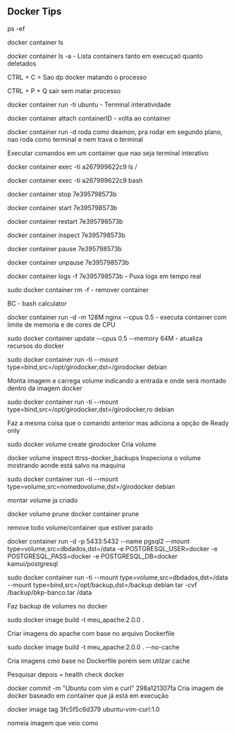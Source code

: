 ## Docker Tips

ps -ef

docker container ls

docker container ls -a - Lista containers tanto em execuçaõ quanto deletados

CTRL + C = Sao dp docker matando o processo

CTRL + P + Q sair sem matar processo

docker container run -ti ubuntu - Terminal interatividade

docker container attach containerID - volta ao container

docker container run -d  roda como deamon, pra rodar em segundo plano, nao roda como terminal e nem trava o terminal

Executar comandos em um container que nao seja terminal interativo

docker container exec -ti a267999622c9 ls /

docker container exec -ti a267999622c9 bash

docker container stop 7e395798573b

docker container start 7e395798573b

docker container restart 7e395798573b


docker container inspect 7e395798573b

docker container pause 7e395798573b

docker container unpause 7e395798573b

docker container logs -f 7e395798573b - Puxa logs em tempo real


sudo docker container rm -f  - remover container


BC - bash calculator

docker container run -d -m 128M nginx --cpus 0.5 - executa container com limite de memoria e de cores de CPU

 sudo docker container update --cpus 0.5 --memory 64M - atualiza recursos do docker 


sudo docker container run -ti --mount type=bind,src=/opt/girodocker,dst=/girodocker debian

Monta imagem e carrega volume indicando a entrada e onde será montado dentro da imagem docker

sudo docker container run -ti --mount type=bind,src=/opt/girodocker,dst=/girodocker,ro debian

Faz a mesma coisa que o comando anterior mas adiciona a opção de Ready only

sudo docker volume create girodocker
Cria volume

docker volume inspect ttrss-docker_backups 
Inspeciona o volume mostrando aonde está salvo na maquina

sudo docker container run -ti --mount type=volume,src=nomedovolume,dst=/girodocker debian

montar volume ja criado

docker volume prune 
docker container prune

remove todo volume/container que estiver parado 


docker container run -d -p 5433:5432 --name pgsql2 --mount type=volume,src=dbdados,dst=/data -e POSTGRESQL_USER=docker -e POSTGRESQL_PASS=docker -e POSTGRESQL_DB=docker kamui/postgresql



sudo docker container run -ti --mount type=volume,src=dbdados,dst=/data --mount type=bind,src=/opt/backup,dst=/backup debian tar -cvf /backup/bkp-banco.tar /data

Faz backup de volumes no docker


sudo docker image build -t meu_apache:2.0.0 .

Criar imagens do apache com base no arquivo Dockerfile

sudo docker image build -t meu_apache:2.0.0 . --no-cache

Cria imagens cmo base no Dockerfile porém sem utilzar cache


Pesquisar depois = health check docker 

docker commit -m "Ubuntu com vim e curl" 298a121307fa
Cria imagem de docker baseado em container que já está em execução


docker image tag 3fc5f5c6d379 ubuntu-vim-curl:1.0

nomeia imagem que veio como <none>



